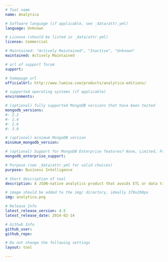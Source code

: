 ```yaml
---
# Tool name
name: Analytica

# Software language (if applicable, see _data/attr.yml)
language: Unknown

# License (should be listed in _data/attr.yml)
license: Commercial

# Maintained: "Actively Maintained", "Inactive", "Unknown"
maintained: Actively Maintained

# url of support forum
support: 

# homepage url
officialUrl: http://www.lumina.com/products/analytica-editions/

# supported operating systems (if applicable)
environments:

# (optional) fully supported MongoDB versions that have been tested
mongodb_versions:
#- 2.2
#- 2.4
#- 2.6
#- 3.0

# (optional) minimum MongoDB version
minimum_mongodb_version:

# (optional) Support for MongoDB Enterprise features? None, Limited, Full
mongodb_enterprise_support: 

# Purpose (see _data/attr.yml for valid choices)
purpose: Business Intelligence

# Short description of tool
description: A JSON-native analytics product that avoids ETL or data transformation by providing a language based on a hierarchical algebra that supports operating on document structures directly.

# image should be added to the img/ directory, ideally 370x200px
img: analytica.png

# Release Info
latest_release_version: 4.5
latest_release_date: 2014-02-14

# Github Info
github_user: 
github_repo: 

# Do not change the following settings
layout: tool

---
```


